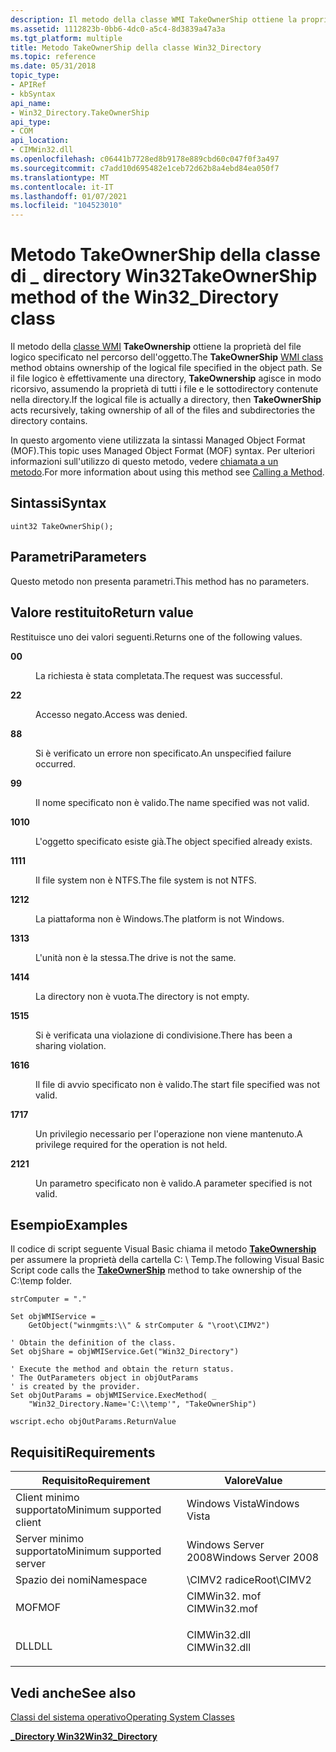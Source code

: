 ```yaml
---
description: Il metodo della classe WMI TakeOwnerShip ottiene la proprietà del file logico specificato nel percorso dell'oggetto.
ms.assetid: 1112823b-0bb6-4dc0-a5c4-8d3839a47a3a
ms.tgt_platform: multiple
title: Metodo TakeOwnerShip della classe Win32_Directory
ms.topic: reference
ms.date: 05/31/2018
topic_type:
- APIRef
- kbSyntax
api_name:
- Win32_Directory.TakeOwnerShip
api_type:
- COM
api_location:
- CIMWin32.dll
ms.openlocfilehash: c06441b7728ed8b9178e889cbd60c047f0f3a497
ms.sourcegitcommit: c7add10d695482e1ceb72d62b8a4ebd84ea050f7
ms.translationtype: MT
ms.contentlocale: it-IT
ms.lasthandoff: 01/07/2021
ms.locfileid: "104523010"
---
```

# <a name="takeownership-method-of-the-win32_directory-class"></a><span data-ttu-id="ef39a-103">Metodo TakeOwnerShip della classe di \_ directory Win32</span><span class="sxs-lookup"><span data-stu-id="ef39a-103">TakeOwnerShip method of the Win32\_Directory class</span></span>

<span data-ttu-id="ef39a-104">Il metodo della [classe WMI](/windows/desktop/WmiSdk/retrieving-a-class) **TakeOwnership** ottiene la proprietà del file logico specificato nel percorso dell'oggetto.</span><span class="sxs-lookup"><span data-stu-id="ef39a-104">The **TakeOwnerShip** [WMI class](/windows/desktop/WmiSdk/retrieving-a-class) method obtains ownership of the logical file specified in the object path.</span></span> <span data-ttu-id="ef39a-105">Se il file logico è effettivamente una directory, **TakeOwnership** agisce in modo ricorsivo, assumendo la proprietà di tutti i file e le sottodirectory contenute nella directory.</span><span class="sxs-lookup"><span data-stu-id="ef39a-105">If the logical file is actually a directory, then **TakeOwnerShip** acts recursively, taking ownership of all of the files and subdirectories the directory contains.</span></span>

<span data-ttu-id="ef39a-106">In questo argomento viene utilizzata la sintassi Managed Object Format (MOF).</span><span class="sxs-lookup"><span data-stu-id="ef39a-106">This topic uses Managed Object Format (MOF) syntax.</span></span> <span data-ttu-id="ef39a-107">Per ulteriori informazioni sull'utilizzo di questo metodo, vedere [chiamata a un metodo](/windows/desktop/WmiSdk/calling-a-method).</span><span class="sxs-lookup"><span data-stu-id="ef39a-107">For more information about using this method see [Calling a Method](/windows/desktop/WmiSdk/calling-a-method).</span></span>

## <a name="syntax"></a><span data-ttu-id="ef39a-108">Sintassi</span><span class="sxs-lookup"><span data-stu-id="ef39a-108">Syntax</span></span>


```mof
uint32 TakeOwnerShip();
```



## <a name="parameters"></a><span data-ttu-id="ef39a-109">Parametri</span><span class="sxs-lookup"><span data-stu-id="ef39a-109">Parameters</span></span>

<span data-ttu-id="ef39a-110">Questo metodo non presenta parametri.</span><span class="sxs-lookup"><span data-stu-id="ef39a-110">This method has no parameters.</span></span>

## <a name="return-value"></a><span data-ttu-id="ef39a-111">Valore restituito</span><span class="sxs-lookup"><span data-stu-id="ef39a-111">Return value</span></span>

<span data-ttu-id="ef39a-112">Restituisce uno dei valori seguenti.</span><span class="sxs-lookup"><span data-stu-id="ef39a-112">Returns one of the following values.</span></span>

<dl> <dt>

<span data-ttu-id="ef39a-113">**0**</span><span class="sxs-lookup"><span data-stu-id="ef39a-113">**0**</span></span>
</dt> <dd>

<span data-ttu-id="ef39a-114">La richiesta è stata completata.</span><span class="sxs-lookup"><span data-stu-id="ef39a-114">The request was successful.</span></span>

</dd> <dt>

<span data-ttu-id="ef39a-115">**2**</span><span class="sxs-lookup"><span data-stu-id="ef39a-115">**2**</span></span>
</dt> <dd>

<span data-ttu-id="ef39a-116">Accesso negato.</span><span class="sxs-lookup"><span data-stu-id="ef39a-116">Access was denied.</span></span>

</dd> <dt>

<span data-ttu-id="ef39a-117">**8**</span><span class="sxs-lookup"><span data-stu-id="ef39a-117">**8**</span></span>
</dt> <dd>

<span data-ttu-id="ef39a-118">Si è verificato un errore non specificato.</span><span class="sxs-lookup"><span data-stu-id="ef39a-118">An unspecified failure occurred.</span></span>

</dd> <dt>

<span data-ttu-id="ef39a-119">**9**</span><span class="sxs-lookup"><span data-stu-id="ef39a-119">**9**</span></span>
</dt> <dd>

<span data-ttu-id="ef39a-120">Il nome specificato non è valido.</span><span class="sxs-lookup"><span data-stu-id="ef39a-120">The name specified was not valid.</span></span>

</dd> <dt>

<span data-ttu-id="ef39a-121">**10**</span><span class="sxs-lookup"><span data-stu-id="ef39a-121">**10**</span></span>
</dt> <dd>

<span data-ttu-id="ef39a-122">L'oggetto specificato esiste già.</span><span class="sxs-lookup"><span data-stu-id="ef39a-122">The object specified already exists.</span></span>

</dd> <dt>

<span data-ttu-id="ef39a-123">**11**</span><span class="sxs-lookup"><span data-stu-id="ef39a-123">**11**</span></span>
</dt> <dd>

<span data-ttu-id="ef39a-124">Il file system non è NTFS.</span><span class="sxs-lookup"><span data-stu-id="ef39a-124">The file system is not NTFS.</span></span>

</dd> <dt>

<span data-ttu-id="ef39a-125">**12**</span><span class="sxs-lookup"><span data-stu-id="ef39a-125">**12**</span></span>
</dt> <dd>

<span data-ttu-id="ef39a-126">La piattaforma non è Windows.</span><span class="sxs-lookup"><span data-stu-id="ef39a-126">The platform is not Windows.</span></span>

</dd> <dt>

<span data-ttu-id="ef39a-127">**13**</span><span class="sxs-lookup"><span data-stu-id="ef39a-127">**13**</span></span>
</dt> <dd>

<span data-ttu-id="ef39a-128">L'unità non è la stessa.</span><span class="sxs-lookup"><span data-stu-id="ef39a-128">The drive is not the same.</span></span>

</dd> <dt>

<span data-ttu-id="ef39a-129">**14**</span><span class="sxs-lookup"><span data-stu-id="ef39a-129">**14**</span></span>
</dt> <dd>

<span data-ttu-id="ef39a-130">La directory non è vuota.</span><span class="sxs-lookup"><span data-stu-id="ef39a-130">The directory is not empty.</span></span>

</dd> <dt>

<span data-ttu-id="ef39a-131">**15**</span><span class="sxs-lookup"><span data-stu-id="ef39a-131">**15**</span></span>
</dt> <dd>

<span data-ttu-id="ef39a-132">Si è verificata una violazione di condivisione.</span><span class="sxs-lookup"><span data-stu-id="ef39a-132">There has been a sharing violation.</span></span>

</dd> <dt>

<span data-ttu-id="ef39a-133">**16**</span><span class="sxs-lookup"><span data-stu-id="ef39a-133">**16**</span></span>
</dt> <dd>

<span data-ttu-id="ef39a-134">Il file di avvio specificato non è valido.</span><span class="sxs-lookup"><span data-stu-id="ef39a-134">The start file specified was not valid.</span></span>

</dd> <dt>

<span data-ttu-id="ef39a-135">**17**</span><span class="sxs-lookup"><span data-stu-id="ef39a-135">**17**</span></span>
</dt> <dd>

<span data-ttu-id="ef39a-136">Un privilegio necessario per l'operazione non viene mantenuto.</span><span class="sxs-lookup"><span data-stu-id="ef39a-136">A privilege required for the operation is not held.</span></span>

</dd> <dt>

<span data-ttu-id="ef39a-137">**21**</span><span class="sxs-lookup"><span data-stu-id="ef39a-137">**21**</span></span>
</dt> <dd>

<span data-ttu-id="ef39a-138">Un parametro specificato non è valido.</span><span class="sxs-lookup"><span data-stu-id="ef39a-138">A parameter specified is not valid.</span></span>

</dd> </dl>

## <a name="examples"></a><span data-ttu-id="ef39a-139">Esempio</span><span class="sxs-lookup"><span data-stu-id="ef39a-139">Examples</span></span>

<span data-ttu-id="ef39a-140">Il codice di script seguente Visual Basic chiama il metodo [**TakeOwnership**](takeownership-method-in-class-cim-directory.md) per assumere la proprietà della cartella C: \\ Temp.</span><span class="sxs-lookup"><span data-stu-id="ef39a-140">The following Visual Basic Script code calls the [**TakeOwnerShip**](takeownership-method-in-class-cim-directory.md) method to take ownership of the C:\\temp folder.</span></span>


```VB
strComputer = "." 

Set objWMIService = _
    GetObject("winmgmts:\\" & strComputer & "\root\CIMV2") 

' Obtain the definition of the class.
Set objShare = objWMIService.Get("Win32_Directory")

' Execute the method and obtain the return status.
' The OutParameters object in objOutParams
' is created by the provider.
Set objOutParams = objWMIService.ExecMethod( _
    "Win32_Directory.Name='C:\\temp'", "TakeOwnerShip")

wscript.echo objOutParams.ReturnValue
```



## <a name="requirements"></a><span data-ttu-id="ef39a-141">Requisiti</span><span class="sxs-lookup"><span data-stu-id="ef39a-141">Requirements</span></span>



| <span data-ttu-id="ef39a-142">Requisito</span><span class="sxs-lookup"><span data-stu-id="ef39a-142">Requirement</span></span> | <span data-ttu-id="ef39a-143">Valore</span><span class="sxs-lookup"><span data-stu-id="ef39a-143">Value</span></span> |
|-------------------------------------|-----------------------------------------------------------------------------------------|
| <span data-ttu-id="ef39a-144">Client minimo supportato</span><span class="sxs-lookup"><span data-stu-id="ef39a-144">Minimum supported client</span></span><br/> | <span data-ttu-id="ef39a-145">Windows Vista</span><span class="sxs-lookup"><span data-stu-id="ef39a-145">Windows Vista</span></span><br/>                                                                |
| <span data-ttu-id="ef39a-146">Server minimo supportato</span><span class="sxs-lookup"><span data-stu-id="ef39a-146">Minimum supported server</span></span><br/> | <span data-ttu-id="ef39a-147">Windows Server 2008</span><span class="sxs-lookup"><span data-stu-id="ef39a-147">Windows Server 2008</span></span><br/>                                                          |
| <span data-ttu-id="ef39a-148">Spazio dei nomi</span><span class="sxs-lookup"><span data-stu-id="ef39a-148">Namespace</span></span><br/>                | <span data-ttu-id="ef39a-149">\\CIMV2 radice</span><span class="sxs-lookup"><span data-stu-id="ef39a-149">Root\\CIMV2</span></span><br/>                                                                  |
| <span data-ttu-id="ef39a-150">MOF</span><span class="sxs-lookup"><span data-stu-id="ef39a-150">MOF</span></span><br/>                      | <dl> <span data-ttu-id="ef39a-151"><dt>CIMWin32. mof</dt></span><span class="sxs-lookup"><span data-stu-id="ef39a-151"><dt>CIMWin32.mof</dt></span></span> </dl> |
| <span data-ttu-id="ef39a-152">DLL</span><span class="sxs-lookup"><span data-stu-id="ef39a-152">DLL</span></span><br/>                      | <dl> <span data-ttu-id="ef39a-153"><dt>CIMWin32.dll</dt></span><span class="sxs-lookup"><span data-stu-id="ef39a-153"><dt>CIMWin32.dll</dt></span></span> </dl> |



## <a name="see-also"></a><span data-ttu-id="ef39a-154">Vedi anche</span><span class="sxs-lookup"><span data-stu-id="ef39a-154">See also</span></span>

<dl> <dt>

<span data-ttu-id="ef39a-155">[Classi del sistema operativo](/previous-versions//aa392727(v=vs.85))</span><span class="sxs-lookup"><span data-stu-id="ef39a-155">[Operating System Classes](/previous-versions//aa392727(v=vs.85))</span></span>
</dt> <dt>

[<span data-ttu-id="ef39a-156">**\_Directory Win32**</span><span class="sxs-lookup"><span data-stu-id="ef39a-156">**Win32\_Directory**</span></span>](win32-directory.md)
</dt> </dl>

 

